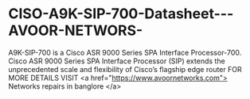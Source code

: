 # CISO-A9K-SIP-700-Datasheet---AVOOR-NETWORS-
  A9K-SIP-700 is a Cisco ASR 9000 Series SPA Interface Processor-700. Cisco ASR 9000 Series SPA Interface Processor (SIP) extends the unprecedented scale and flexibility of Cisco’s flagship edge router  FOR MORE DETAILS VISIT &lt;a href="https://www.avoornetworks.com"> Networks repairs in banglore &lt;/a>
